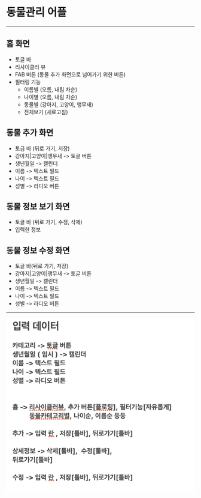# 동물관리 어플

---

## 홈 화면
- 토글 바
- 리사이클러 뷰
- FAB 버튼 (동물 추가 화면으로 넘어가기 위한 버튼)
- 필터링 기능
    - 이름별 (오름, 내림 차순)
    - 나이별 (오름, 내림 차순)
    - 동물별 (강아지, 고양이, 앵무새)
    - 전체보기 (새로고침)

## 동물 추가 화면
- 토급 바 (뒤로 가기, 저장)
- 강아지|고양이|앵무새 -> 토글 버튼
- 생년월일 -> 캘린더
- 이름 -> 텍스트 필드
- 나이 -> 텍스트 필드
- 성별 -> 라디오 버튼

## 동물 정보 보기 화면
- 토글 바 (뒤로 가기, 수정, 삭제)
- 입력한 정보

## 동물 정보 수정 화면
- 토글 바(뒤로 가기, 저장)
- 강아지|고양이|앵무새 -> 토글 버튼
- 생년월일 -> 캘린더
- 이름 -> 텍스트 필드
- 나이 -> 텍스트 필드
- 성별 -> 라디오 버튼

---

![img.png](img.png)